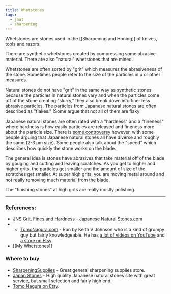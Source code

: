 ```yaml
---
title: Whetstones
tags:
  - jnat
  - sharpening
---
```


Whetstones are stones used in the [[Sharpening and Honing]] of knives, tools and razors.

There are synthetic whetstones created by compressing some abrasive material. There are also "natural" whetstones that are mined.

Whetstones are often sorted by "grit" which measures the abrasiveness of the stone. Sometimes people refer to the size of the particles in μ or other measures.

Natural stones do not have "grit" in the same way as synthetic stones because the particles in natural stones vary and when the particles come off of the stone creating "slurry," they also break down into finer less abrasive particles. The particles from Japanese natural stones are often described as "flakes." (Some argue that not all of them are flaky

Japanese natural stones are often rated with a "hardness" and a "fineness" where hardness is how easily particles are released and fineness more about the particle size. There is [some controversy](https://www.badgerandblade.com/forum/threads/what-is-hardness-in-a-finishing-stone-and-how-does-it-affect-its-finishing-character.326472/) however, with some people arguing that Japanese natural stones all have diverse and roughly the same (2-3 μm size). Some people also talk about the "speed" which describes how quickly the stone works on the blade.

The general idea is stones have abrasives that take material off of the blade by gouging and cutting and leaving scratches. As you get to higher and higher grits, the particles get smaller and the amount of size of the scratches get smaller. At super high grits, you are moving metal around and not really removing much material from the blade.

The "finishing stones" at high grits are really mostly polishing.

---
### References:

- [JNS Grit, Fines and Hardness - Japanese Natural Stones.com](https://www.japanesenaturalstones.com/jns-grit-fines-and-hardnes/)
- - [TomoNagura.com](http://www.tomonagura.com/) - Run by Keith V Johnson who is a kind of grumpy guy but fairly knowledgeable. He has [a lot of videos on YouTube](https://www.youtube.com/channel/UCoAzNayVM73aqORQICPdQcg) and [a store on Etsy](https://www.etsy.com/market/tomo_nagura).
- [[My Whetstones]]

### Where to buy

- [SharpeningSupplies](https://www.sharpeningsupplies.com/) - Great general sharpening supplies store.
- [Japan Stones](https://www.japanstones.com/) - High quality Japanese natural stones site with great service, but small selection and fairly high end.
- [Tomo Nagura on Etsy](https://www.etsy.com/market/tomo_nagura).